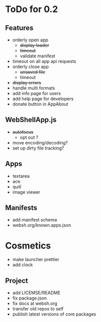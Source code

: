 # ToDo for 0.2

## Features
* orderly open app
  * <s>display loader</s>
  * <s>timeout</s>
  * validate manifest
* timeout on all app api requests
* orderly close app
  * <s>unsaved file</s>
  * timeout
* <s>display errors</s>
* handle multi formats
* add info page for users
* add help page for developers
* donate button in AppAbout

## WebShellApp.js
* <s>autofocus</s>
  * opt out ?
* move encoding/decoding?
* set up dirty file tracking?

## Apps
* textarea
* ace
* quill 
* image viewer

## Manifests
* add manifest schema
* websh.org/known.apps.json

# Cosmetics  
* make launcher prettier
* add clock

## Project
* add LICEMSE/README
* fix package.json
* fix docs at websh.org
* transfer old repos to self
* publish latest versions of core packages